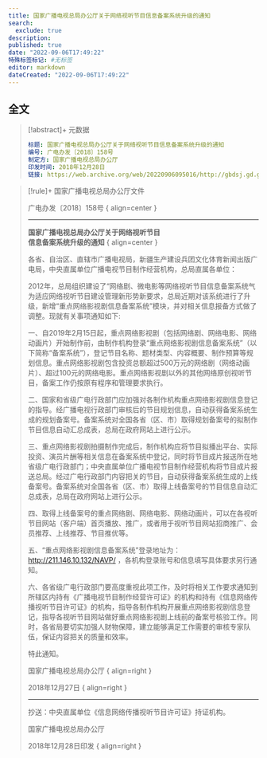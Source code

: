 ```yaml
---
title: 国家广播电视总局办公厅关于网络视听节目信息备案系统升级的通知
search:
  exclude: true
description:
published: true
date: "2022-09-06T17:49:22"
特殊标签标记: #无标签
editor: markdown
dateCreated: "2022-09-06T17:49:22"
---
```


## 全文

> [!abstract]+ 元数据
>
> ```yaml
> 标题: 国家广播电视总局办公厅关于网络视听节目信息备案系统升级的通知
> 编号: 广电办发〔2018〕158号
> 制定方: 国家广播电视总局办公厅
> 印发时间: 2018年12月28日
> 链接: https://web.archive.org/web/20220906095016/http://gbdsj.gd.gov.cn/attachment/0/320/320801/2172714.pdf
> ```

> [!rule]+ 国家广播电视总局办公厅文件
>
> 广电办发〔2018〕158号
> { align=center }
> 
> ---
>
> **国家广播电视总局办公厅关于网络视听节目**<br>
> **信息备案系统升级的通知**
> { align=center }
>
> 各省、自治区、直辖市广播电视局，新疆生产建设兵团文化体育新闻出版广电局，中央直属单位广播电视节目制作经营机构，总局直属各单位：
>
> 2012年，总局组织建设了“网络剧、微电影等网络视听节目信息备案系统气为适应网络视听节目建设管理新形势新要求，总局近期对该系统进行了升级，新增“重点网络影视剧信息备案系统”模块，并对相关信息报备方式做了调整。现就有关事项通知如下:
>
> 一、自2019年2月15日起，重点网络影视剧（包括网络剧、网络电影、网络动画片）开始制作前，由制作机构登录“重点网络影视剧信息备案系统”（以下简称“备案系统”），登记节目名称、题材类型、内容概要、制作预算等规划信息。重点网络影视剧包含投资总额超过500万元的网络剧（网络动画片）、超过100元的网络电影。重点网络影视剧以外的其他网络原创视听节目，备案工作仍按原有程序和管理要求执行。
>
> 二、国家和省级广电行政部门应加强对各制作机构重点网络影视剧信息登记的指导。经广播电视行政部门审核后的节目规划信息，自动获得备案系统生成的规划备案号。备案系统对全国各省（区、市）取得规划备案号的拟制作节目信息自动汇总成表，总局在政府网站上进行公示。
>
> 三、重点网络影视剧拍摄制作完成后，制作机构应将节目拟播出平台、实际投资、演员片酬等相关信息在备案系统中登记，同时将节目成片报送所在地省级广电行政部门；中央直属单位广播电视节目制作经营机构将节目成片报送总局。经过广电行政部门内容把关的节目，自动获得备案系统生成的上线备案号。备案系统对全国各省（区、市）取得上线备案号的节目信息自动汇总成表，总局在政府网站上进行公示。
>
> 四、取得上线备案号的重点网络剧、网络电影、网络动画片，可以在各视听节目网站（客户端）首页播放、推广，或者用于视听节目网站招商推广、会员推荐、上线推荐、节目推优等。
>
> 五、“重点网络影视剧信息备案系统”登录地址为： http://211.146.10.132/NAVP/ ，各机构登录账号和信息填写具体要求另行通知。
>
> 六、各省级广电行政部门要高度重视此项工作，及时将相关工作要求通知到所辖区内持有《广播电视节目制作经营许可证》的机构和持有《信息网络传播视听节目许可证》的机构，指导各制作机构开展重点网络影视剧信息登记，指导各视听节目网站做好重点网络影视剧上线前的备案号核验工作。同时，各省局要切实加强人财物保障，建立能够满足工作需要的审核专家队伍，保证内容把关的质量和效率。
>
> 特此通知。
>
> 国家广播电视总局办公厅
> { align=right }
>
> 2018年12月27日
> { align=right }
>
> ---
>
> 抄送：中央直属单位《信息网络传播视听节目许可证》持证机构。
>
> 国家广播电视总局办公厅
>
> 2018年12月28日印发
> { align=right }
